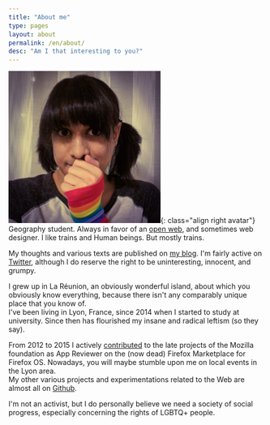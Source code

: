 ```yaml
---
title: "About me"
type: pages
layout: about
permalink: /en/about/
desc: "Am I that interesting to you?"
---
```

![My proud look. Or something like that.](/images/layout/logos/pride-look-v2-300px.png){: class="align right avatar"}
Geography student. Always in favor of an [open web](https://www.mozilla.org/en-US/about/manifesto/), and sometimes web designer. I like trains and Human beings. But mostly trains.

My thoughts and various texts are published on [my blog](/en/archive). I'm fairly active on [Twitter](https://twitter.com/Nildeala), although I do reserve the right to be uninteresting, innocent, and grumpy.

I grew up in La Réunion, an obviously wonderful island, about which you obviously know everything, because there isn't any comparably unique place that you know of.  
I've been living in Lyon, France, since 2014 when I started to study at university. Since then has flourished my insane and radical leftism (so they say).

From 2012 to 2015 I actively [contributed](https://mozillians.org/en-US/u/Nildeala/) to the late projects of the Mozilla foundation as App Reviewer on the (now dead) Firefox Marketplace for Firefox OS. Nowadays, you will maybe stumble upon me on local events in the Lyon area.   
My other various projects and experimentations related to the Web are almost all on [Github](https://github.com/Nildeala).

I'm not an activist, but I do personally believe we need a society of social progress, especially concerning the rights of LGBTQ+ people.
